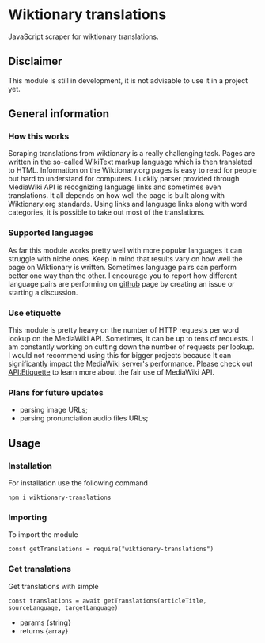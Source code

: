 # Wiktionary translations

JavaScript scraper for wiktionary translations.

## Disclaimer

This module is still in development, it is not advisable to use it in a project yet.

## General information

### How this works

Scraping translations from wiktionary is a really challenging task. Pages are written in the so-called WikiText markup language which is then translated to HTML. Information on the Wiktionary.org pages is easy to read for people but hard to understand for computers. Luckily parser provided through MediaWiki API is recognizing language links and sometimes even translations. It all depends on how well the page is built along with Wiktionary.org standards. Using links and language links along with word categories, it is possible to take out most of the translations.

### Supported languages

As far this module works pretty well with more popular languages it can struggle with niche ones. Keep in mind that results vary on how well the page on Wiktionary is written. Sometimes language pairs can perform better one way than the other. I encourage you to report how different language pairs are performing on [github](https://github.com/Bar0-dev/wiktionary-translations) page by creating an issue or starting a discussion.

### Use etiquette

This module is pretty heavy on the number of HTTP requests per word lookup on the MediaWiki API. Sometimes, it can be up to tens of requests. I am constantly working on cutting down the number of requests per lookup. I would not recommend using this for bigger projects because It can significantly impact the MediaWiki server's performance. Please check out [API:Etiquette](https://www.mediawiki.org/wiki/API:Etiquette) to learn more about the fair use of MediaWiki API.

### Plans for future updates

- parsing image URLs;
- parsing pronunciation audio files URLs;

## Usage

### Installation

For installation use the following command

`npm i wiktionary-translations`

### Importing

To import the module

`const getTranslations = require("wiktionary-translations")`

### Get translations

Get translations with simple

`const translations = await getTranslations(articleTitle, sourceLanguage, targetLanguage)`

- params {string}
- returns {array}

